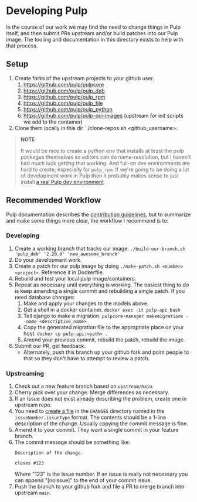 # Developing Pulp

In the course of our work we may find the need to change things in Pulp itself, and then submit
PRs upstream and/or build patches into our Pulp image.
The tooling and documentation in this directory exists to help with that process.

## Setup

1. Create forks of the upstream projects to your github user.
    1. https://github.com/pulp/pulpcore
    1. https://github.com/pulp/pulp_deb
    1. https://github.com/pulp/pulp_rpm
    1. https://github.com/pulp/pulp_file
    1. https://github.com/pulp/pulp_python
    1. https://github.com/pulp/pulp-oci-images (upstream for init scripts we add to the container)
1. Clone them locally in this dir `./clone-repos.sh <github_username>.

>**NOTE**
>
>It would be nice to create a python env that installs at least the pulp packages themselves so
>editors can do name-resolution, but I haven't had much luck getting that working.
>And full-on dev environments are hard to create, especially for `pulp_rpm`.
>If we're going to be doing a lot of development work in Pulp then it probably makes sense to just
>install [a real Pulp dev environment](https://github.com/pulp/oci_env).

## Recommended Workflow

Pulp documentation describes the
[contribution guidelines](https://docs.pulpproject.org/pulpcore/contributing/index.html), but to
summarize and make some things more clear, the workflow I recommend is to:

### Developing
1. Create a working branch that tracks our image.
   `./build-our-branch.sh 'pulp_deb' '2.20.0' 'new_awesome_branch'`
1. Do your development work.
1. Create a patch for our pulp image by doing `./make-patch.sh <number> <project>`. Reference it in
   Dockerfile.
1. Rebuild and test your local pulp image/containers.
1. Repeat as necessary until everything is working.
   The easiest thing to do is keep amending a single commit and rebuilding a single patch.
   If you need database changes:
   1. Make and apply your changes to the models above.
   1. Get a shell in a docker container. `docker exec -it pulp-api bash`
   1. Tell django to make a migration. `pulpcore-manager makemigrations --name <descriptive_name>`
   1. Copy the generated migration file to the appropriate place on your host.
      `docker cp pulp-api:<path> .`
   1. Amend your previous commit, rebuild the patch, rebuild the image.
1. Submit our PR, get feedback.
   * Alternately, push this branch up your github fork and point people to that so they don't have
     to attempt to review a patch.

### Upstreaming
1. Check out a new feature branch based on `upstream/main`.
1. Cherry pick over your change. Merge differences as necessary. 
1. If an Issue does not exist already describing the problem, create one in upstream repo.
1. You need to
   [create a file](https://docs.pulpproject.org/pulpcore/contributing/git.html#changelog-update) in
   the `CHANGES` directory named in the `issueNumber.issueType` format.
   The contents should be a 1-line description of the change.
   Usually copying the commit message is fine.
1. Amend it to your commit. They want a single commit in your feature branch.
1. The commit message should be something like:
   ```
   Description of the change.

   closes #123
   ```
   Where "123" is the Issue number.
   If an issue is really not necessary you can append "[noissue]" to the end of your commit issue.
1. Push the branch to your github fork and file a PR to merge branch into upstream `main`.